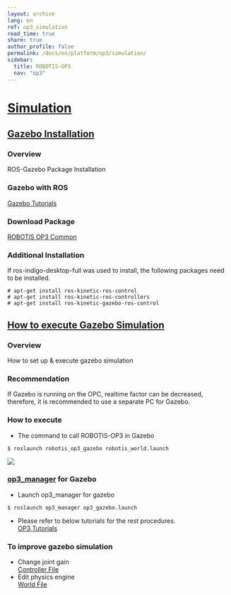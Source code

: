 ```yaml
---
layout: archive
lang: en
ref: op3_simulation
read_time: true
share: true
author_profile: false
permalink: /docs/en/platform/op3/simulation/
sidebar:
  title: ROBOTIS-OP3
  nav: "op3"
---
```


<div style="counter-reset: h1 5"></div>

# [Simulation](#simulation)

## [Gazebo Installation](#gazebo-installation)

### Overview
ROS-Gazebo Package Installation

### Gazebo with ROS
[Gazebo Tutorials]

### Download Package
[ROBOTIS OP3 Common]

### Additional Installation
If ros-indigo-desktop-full was used to install, the following packages need to be installed.
```
# apt-get install ros-kinetic-ros-control
# apt-get install ros-kinetic-ros-controllers
# apt-get install ros-kinetic-gazebo-ros-control
```

## [How to execute Gazebo Simulation](#how-to-execute-gazebo-simulation)

### Overview  
How to set up & execute gazebo simulation

### Recommendation  
If Gazebo is running on the OPC, realtime factor can be decreased, therefore, it is recommended to use a separate PC for Gazebo.

### How to execute  
* The command to call ROBOTIS-OP3 in Gazebo
```
$ roslaunch robotis_op3_gazebo robotis_world.launch
```

![](/assets/images/platform/op3/op3_gazebo.png)
### [op3_manager] for Gazebo  

* Launch op3_manager for gazebo   
```
$ roslaunch op3_manager op3_gazebo.launch
```

* Please refer to below tutorials for the rest procedures.   
[OP3 Tutorials]

### To improve gazebo simulation

* Change joint gain   
[Controller File]
* Edit physics engine   
[World File]




[Gazebo Tutorials]: http://gazebosim.org/tutorials?cat=connect_ros
[ROBOTIS OP3 Common]: /docs/en/platform/op3/robotis_ros_packages/#robotis-op3-common
[op3_manager]: /docs/en/platform/op3/robotis_ros_packages/#op3-manager
[OP3 Tutorials]: /docs/en/platform/op3/tutorials/#tutorials
[Controller File]: /docs/en/popup/position_controller.yaml/
[World File]: /docs/en/popup/robotis_op3_gazebo_worlds_empty.world/
